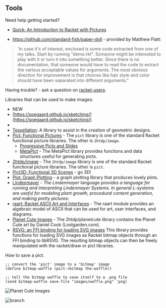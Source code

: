 

## Tools

Need help getting started?  
* [Quick: An Introduction to Racket with Pictures](https://docs.racket-lang.org/quick/) 

* <https://github.com/standard-fish/paper-doll> - provided by Matthew Flatt:
> 'In case it's of interest, enclosed is some code extracted from one of my talks. Start by running "demo.rkt". Someone might be interested to play with it or turn it into something better. Since there is no documentation, that someone would have to read the code to extract the various acceptable values for arguments. The most obvious direction for improvement is that choices like hair style and color should have been separated into different arguments."

Having trouble? - ask a question on [racket-users]().

Libraries that can be used to make images:
* NEW 
* [https://soegaard.github.io/sketching/](https://soegaard.github.io/sketching/)
* 
* [Tessellation](https://pkgs.racket-lang.org/package/tessellation): A library to assist in the creation of geometric designs. 
* [Pict: Functional Pictures](https://docs.racket-lang.org/pict/) - The `pict` library is one of the standard Racket functional picture libraries. The other is `2htdp/image`.
  * [Progressive Picts and Slides](https://docs.racket-lang.org/ppict/index.html) 
  * [MetaPict](https://docs.racket-lang.org/metapict/)   - The MetaPict library provides functions and data structures useful for generating picts. 
* [2htdp/image](https://docs.racket-lang.org/teachpack/2htdpimage.html) - The `2htdp/image` library is one of the standard Racket functional picture libraries. The other is `pict`.
* [Pict3D: Functional 3D Scenes](https://docs.racket-lang.org/pict3d) - go 3D!
* [Plot: Graph Plotting](https://docs.racket-lang.org/plot/) - a graph plotting library that produces lovely plots.
* [Lindenmayer](https://docs.racket-lang.org/lindenmayer) - _The Lindenmayer language provides a language for running and interpreting Lindenmayer Systems. In general L-systems are useful for modeling plant growth, procedural content generation, and making pretty pictures:_
* [raart: Racket ASCII Art and Interfaces](https://docs.racket-lang.org/raart/index.html) - The raart module provides an algebraic model of ASCII that can be used for art, user interfaces, and diagrams.
* [Planet Cute Images](https://docs.racket-lang.org/teachpack/2htdpPlanet_Cute_Images.html) - The 2htdp/planetcute library contains the Planet Cute art by Daniel Cook (Lostgarden.com).
* [RSVG: an FFI binding for loading SVG images](https://docs.racket-lang.org/rsvg/) This library provides functions for loading SVG images as Racket bitmap objects through an FFI binding to libRSVG. The resulting bitmap objects can then be freely manipulated with the racket/draw or pict libraries.


How to save a pict.
```
;; convert the 'pict' image to a 'bitmap' image
(define bitmap-waffle (pict->bitmap the-waffle))

;; tell the bitmap waffle to save itself to a .png file
(send bitmap-waffle save-file "images/waffle.png" 'png)
```


![Planet Cute Images](https://docs.racket-lang.org/teachpack/pict.png)

![branch](https://docs.racket-lang.org/lindenmayer/pict.png)
